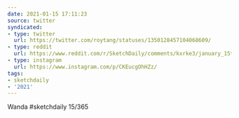 ```yaml
---
date: 2021-01-15 17:11:23
source: twitter
syndicated:
- type: twitter
  url: https://twitter.com/roytang/statuses/1350128457104068609/
- type: reddit
  url: https://www.reddit.com/r/SketchDaily/comments/kxrke3/january_15th_free_draw_friday/gjd1xeg/
- type: instagram
  url: https://www.instagram.com/p/CKEucgOhHZz/
tags:
- sketchdaily
- '2021'
---
```


Wanda #sketchdaily 15/365